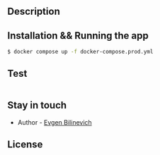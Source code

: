 ## Description

## Installation && Running the app
```bash
$ docker compose up -f docker-compose.prod.yml
```

## Test

```bash

```

## Stay in touch

- Author - [Evgen Bilinevich](zhenya.bill@gmail.com)

## License
